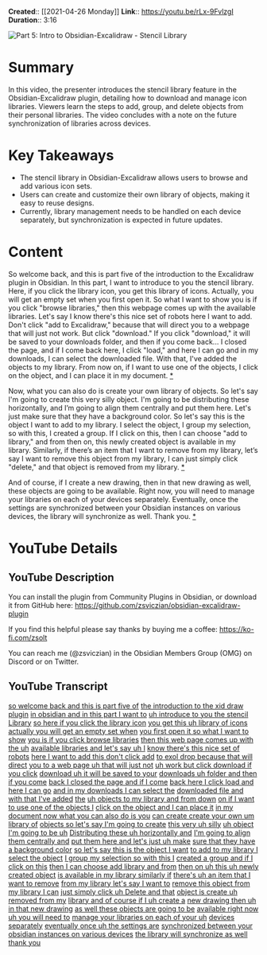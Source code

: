 **Created**:: [[2021-04-26 Monday]]
**Link**:: https://youtu.be/rLx-9FvlzgI
**Duration**:: 3:16

![Part 5: Intro to Obsidian-Excalidraw - Stencil Library](https://youtu.be/rLx-9FvlzgI)

# Summary
In this video, the presenter introduces the stencil library feature in the Obsidian-Excalidraw plugin, detailing how to download and manage icon libraries. Viewers learn the steps to add, group, and delete objects from their personal libraries. The video concludes with a note on the future synchronization of libraries across devices.

# Key Takeaways
- The stencil library in Obsidian-Excalidraw allows users to browse and add various icon sets.
- Users can create and customize their own library of objects, making it easy to reuse designs.
- Currently, library management needs to be handled on each device separately, but synchronization is expected in future updates.

# Content
So welcome back, and this is part five of the introduction to the Excalidraw plugin in Obsidian. In this part, I want to introduce to you the stencil library. Here, if you click the library icon, you get this library of icons. Actually, you will get an empty set when you first open it. So what I want to show you is if you click "browse libraries," then this webpage comes up with the available libraries. Let's say I know there's this nice set of robots here I want to add. Don't click "add to Excalidraw," because that will direct you to a webpage that will just not work. But click "download." If you click "download," it will be saved to your downloads folder, and then if you come back... I closed the page, and if I come back here, I click "load," and here I can go and in my downloads, I can select the downloaded file. With that, I've added the objects to my library. From now on, if I want to use one of the objects, I click on the object, and I can place it in my document. [* ](https://youtu.be/rLx-9FvlzgI?t=1)

Now, what you can also do is create your own library of objects. So let's say I'm going to create this very silly object. I'm going to be distributing these horizontally, and I’m going to align them centrally and put them here. Let's just make sure that they have a background color. So let's say this is the object I want to add to my library. I select the object, I group my selection, so with this, I created a group. If I click on this, then I can choose "add to library," and from then on, this newly created object is available in my library. Similarly, if there’s an item that I want to remove from my library, let’s say I want to remove this object from my library, I can just simply click "delete," and that object is removed from my library. [* ](https://youtu.be/rLx-9FvlzgI?t=30)

And of course, if I create a new drawing, then in that new drawing as well, these objects are going to be available. Right now, you will need to manage your libraries on each of your devices separately. Eventually, once the settings are synchronized between your Obsidian instances on various devices, the library will synchronize as well. Thank you. [* ](https://youtu.be/rLx-9FvlzgI?t=180)

# YouTube Details

## YouTube Description

You can install the plugin from Community Plugins in Obsidian, or download it from GitHub here: https://github.com/zsviczian/obsidian-excalidraw-plugin

If you find this helpful please say thanks by buying me a coffee: https://ko-fi.com/zsolt

You can reach me (@zsviczian) in the Obsidian Members Group (OMG) on Discord or on Twitter.

## YouTube Transcript

[so welcome back and this is part five of](https://youtu.be/rLx-9FvlzgI?t=1) [the introduction to the xid draw plugin](https://youtu.be/rLx-9FvlzgI?t=4) [in obsidian and in this part I want to](https://youtu.be/rLx-9FvlzgI?t=7) [uh introduce to you the stencil Library](https://youtu.be/rLx-9FvlzgI?t=10) [so here if you click the library icon](https://youtu.be/rLx-9FvlzgI?t=14) [you get this uh library of icons](https://youtu.be/rLx-9FvlzgI?t=17) [actually you will get an empty set when](https://youtu.be/rLx-9FvlzgI?t=21) [you first open it so what I want to show](https://youtu.be/rLx-9FvlzgI?t=23) [you is if you click browse libraries](https://youtu.be/rLx-9FvlzgI?t=26) [then this web page comes up with the uh](https://youtu.be/rLx-9FvlzgI?t=29) [available libraries and let's say uh I](https://youtu.be/rLx-9FvlzgI?t=34) [know there's this nice set of robots](https://youtu.be/rLx-9FvlzgI?t=37) [here I want to add this don't click add](https://youtu.be/rLx-9FvlzgI?t=38) [to exol drop because that will direct](https://youtu.be/rLx-9FvlzgI?t=42) [you to a web page uh that will just not](https://youtu.be/rLx-9FvlzgI?t=45) [uh work but click download if you click](https://youtu.be/rLx-9FvlzgI?t=49) [download uh it will be saved to your](https://youtu.be/rLx-9FvlzgI?t=51) [downloads uh folder and then if you come](https://youtu.be/rLx-9FvlzgI?t=55) [back I closed the page and if I come](https://youtu.be/rLx-9FvlzgI?t=58) [back here I click load and here I can go](https://youtu.be/rLx-9FvlzgI?t=61) [and in my downloads I can select the](https://youtu.be/rLx-9FvlzgI?t=65) [downloaded file and with that I've added](https://youtu.be/rLx-9FvlzgI?t=68) [the](https://youtu.be/rLx-9FvlzgI?t=73) [uh objects to my library and from down](https://youtu.be/rLx-9FvlzgI?t=75) [on if I want to use one of the objects I](https://youtu.be/rLx-9FvlzgI?t=79) [click on the object and I can place it](https://youtu.be/rLx-9FvlzgI?t=82) [in my](https://youtu.be/rLx-9FvlzgI?t=85) [document now what you can also do is you](https://youtu.be/rLx-9FvlzgI?t=86) [can create create your own um library of](https://youtu.be/rLx-9FvlzgI?t=89) [objects so let's say I'm going to create](https://youtu.be/rLx-9FvlzgI?t=95) [this very uh silly](https://youtu.be/rLx-9FvlzgI?t=98) [uh object I'm going to be uh](https://youtu.be/rLx-9FvlzgI?t=101) [Distributing these uh horizontally and](https://youtu.be/rLx-9FvlzgI?t=105) [I'm going to align them centrally and](https://youtu.be/rLx-9FvlzgI?t=108) [put them here and let's just uh make](https://youtu.be/rLx-9FvlzgI?t=110) [sure that they have a background color](https://youtu.be/rLx-9FvlzgI?t=113) [so let's say this is the object I want](https://youtu.be/rLx-9FvlzgI?t=116) [to add to my library I select the object](https://youtu.be/rLx-9FvlzgI?t=119) [I group my selection so with this I](https://youtu.be/rLx-9FvlzgI?t=123) [created a group and if I click on this](https://youtu.be/rLx-9FvlzgI?t=127) [then I can choose add library and from](https://youtu.be/rLx-9FvlzgI?t=130) [then on uh this uh newly created object](https://youtu.be/rLx-9FvlzgI?t=134) [is available in my library similarly if](https://youtu.be/rLx-9FvlzgI?t=138) [there's uh an item that I want to remove](https://youtu.be/rLx-9FvlzgI?t=142) [from my library let's say I want to](https://youtu.be/rLx-9FvlzgI?t=146) [remove this object from my library I can](https://youtu.be/rLx-9FvlzgI?t=149) [just simply click uh Delete and that](https://youtu.be/rLx-9FvlzgI?t=152) [object is create uh removed from my](https://youtu.be/rLx-9FvlzgI?t=155) [library and of course if I uh create a](https://youtu.be/rLx-9FvlzgI?t=158) [new drawing then uh in that new drawing](https://youtu.be/rLx-9FvlzgI?t=162) [as well these objects are going to be](https://youtu.be/rLx-9FvlzgI?t=166) [available right now uh you will need to](https://youtu.be/rLx-9FvlzgI?t=170) [manage your libraries on each of your uh](https://youtu.be/rLx-9FvlzgI?t=174) [devices separately](https://youtu.be/rLx-9FvlzgI?t=177) [eventually once uh the settings are](https://youtu.be/rLx-9FvlzgI?t=180) [synchronized between your](https://youtu.be/rLx-9FvlzgI?t=185) [obsidian instances on various devices](https://youtu.be/rLx-9FvlzgI?t=187) [the library will synchronize as well](https://youtu.be/rLx-9FvlzgI?t=191) [thank you](https://youtu.be/rLx-9FvlzgI?t=194) 

